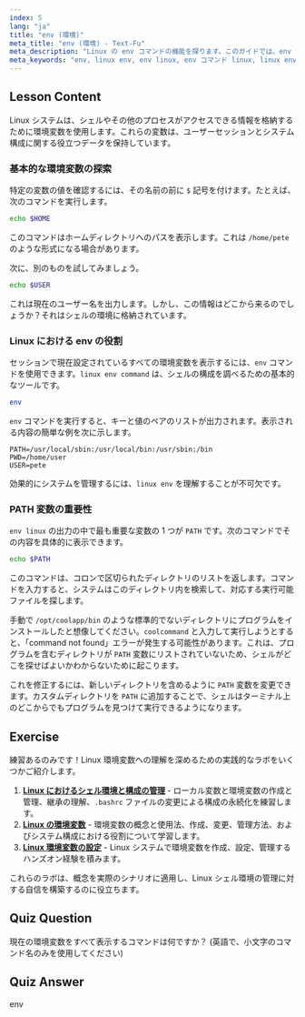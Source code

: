 ```yaml
---
index: 5
lang: "ja"
title: "env (環境)"
meta_title: "env (環境) - Text-Fu"
meta_description: "Linux の env コマンドの機能を探ります。このガイドでは、env Linux コマンドを使用して、PATH、HOME、USER などの Linux 環境変数を表示および使用する方法を説明します。"
meta_keywords: "env, linux env, env linux, env コマンド linux, linux env コマンド，linux で env は何をするか，環境変数，PATH 変数，シェル変数"
---
```


## Lesson Content

Linux システムは、シェルやその他のプロセスがアクセスできる情報を格納するために環境変数を使用します。これらの変数は、ユーザーセッションとシステム構成に関する役立つデータを保持しています。

### 基本的な環境変数の探索

特定の変数の値を確認するには、その名前の前に `$` 記号を付けます。たとえば、次のコマンドを実行します。

```bash
echo $HOME
```

このコマンドはホームディレクトリへのパスを表示します。これは `/home/pete` のような形式になる場合があります。

次に、別のものを試してみましょう。

```bash
echo $USER
```

これは現在のユーザー名を出力します。しかし、この情報はどこから来るのでしょうか？それはシェルの環境に格納されています。

### Linux における env の役割

セッションで現在設定されているすべての環境変数を表示するには、`env` コマンドを使用できます。`linux env command` は、シェルの構成を調べるための基本的なツールです。

```bash
env
```

`env` コマンドを実行すると、キーと値のペアのリストが出力されます。表示される内容の簡単な例を次に示します。

```plaintext
PATH=/usr/local/sbin:/usr/local/bin:/usr/sbin:/bin
PWD=/home/user
USER=pete
```

効果的にシステムを管理するには、`linux env` を理解することが不可欠です。

### PATH 変数の重要性

`env linux` の出力の中で最も重要な変数の 1 つが `PATH` です。次のコマンドでその内容を具体的に表示できます。

```bash
echo $PATH
```

このコマンドは、コロンで区切られたディレクトリのリストを返します。コマンドを入力すると、システムはこのディレクトリ内を検索して、対応する実行可能ファイルを探します。

手動で `/opt/coolapp/bin` のような標準的でないディレクトリにプログラムをインストールしたと想像してください。`coolcommand` と入力して実行しようとすると、「command not found」エラーが発生する可能性があります。これは、プログラムを含むディレクトリが `PATH` 変数にリストされていないため、シェルがどこを探せばよいかわからないために起こります。

これを修正するには、新しいディレクトリを含めるように `PATH` 変数を変更できます。カスタムディレクトリを `PATH` に追加することで、シェルはターミナル上のどこからでもプログラムを見つけて実行できるようになります。

## Exercise

練習あるのみです！Linux 環境変数への理解を深めるための実践的なラボをいくつかご紹介します。

1.  **[Linux におけるシェル環境と構成の管理](https://labex.io/ja/labs/comptia-manage-shell-environment-and-configuration-in-linux-590838)** - ローカル変数と環境変数の作成と管理、継承の理解、`.bashrc` ファイルの変更による構成の永続化を練習します。
2.  **[Linux の環境変数](https://labex.io/ja/labs/linux-environment-variables-in-linux-385274)** - 環境変数の概念と使用法、作成、変更、管理方法、およびシステム構成における役割について学習します。
3.  **[Linux 環境変数の設定](https://labex.io/ja/labs/linux-configure-linux-environment-variables-437861)** - Linux システムで環境変数を作成、設定、管理するハンズオン経験を積みます。

これらのラボは、概念を実際のシナリオに適用し、Linux シェル環境の管理に対する自信を構築するのに役立ちます。

## Quiz Question

現在の環境変数をすべて表示するコマンドは何ですか？ (英語で、小文字のコマンド名のみを使用してください)

## Quiz Answer

env
